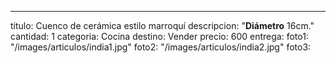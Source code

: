 ---
titulo: Cuenco de cerámica estilo marroquí
descripcion: "**Diámetro** 16cm."
cantidad: 1
categoria: Cocina
destino: Vender
precio: 600
entrega: 
foto1: "/images/articulos/india1.jpg"
foto2: "/images/articulos/india2.jpg"
foto3: 
